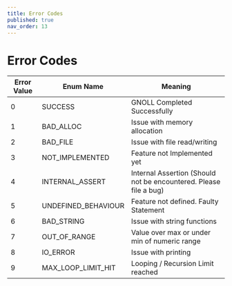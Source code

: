 ```yaml
---
title: Error Codes
published: true
nav_order: 13
---
```


# Error Codes

| Error Value | Enum Name | Meaning |
| ----------- | --------- | ------- |
| 0           | SUCCESS   | GNOLL Completed Successfully |
| 1           | BAD_ALLOC | Issue with memory allocation            |
| 2           | BAD_FILE  | Issue with file read/writing         |
| 3           | NOT_IMPLEMENTED | Feature not Implemented yet |
| 4           | INTERNAL_ASSERT | Internal Assertion (Should not be encountered. Please file a bug) |
| 5           | UNDEFINED_BEHAVIOUR | Feature not defined. Faulty Statement |
| 6           | BAD_STRING | Issue with string functions |
| 7           | OUT_OF_RANGE | Value over max or under min of numeric range|
| 8           | IO_ERROR | Issue with printing |
| 9           | MAX_LOOP_LIMIT_HIT | Looping / Recursion Limit reached |
